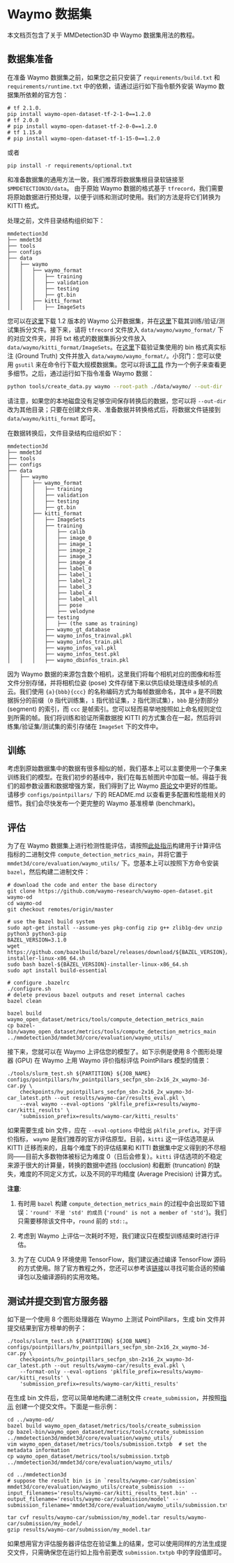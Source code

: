 # Waymo 数据集

本文档页包含了关于 MMDetection3D 中 Waymo 数据集用法的教程。

## 数据集准备

在准备 Waymo 数据集之前，如果您之前只安装了 `requirements/build.txt` 和 `requirements/runtime.txt` 中的依赖，请通过运行如下指令额外安装 Waymo 数据集所依赖的官方包：

```
# tf 2.1.0.
pip install waymo-open-dataset-tf-2-1-0==1.2.0
# tf 2.0.0
# pip install waymo-open-dataset-tf-2-0-0==1.2.0
# tf 1.15.0
# pip install waymo-open-dataset-tf-1-15-0==1.2.0
```

或者

```
pip install -r requirements/optional.txt
```

和准备数据集的通用方法一致，我们推荐将数据集根目录软链接至 `$MMDETECTION3D/data`。
由于原始 Waymo 数据的格式基于 `tfrecord`，我们需要将原始数据进行预处理，以便于训练和测试时使用。我们的方法是将它们转换为 KITTI 格式。

处理之前，文件目录结构组织如下：

```
mmdetection3d
├── mmdet3d
├── tools
├── configs
├── data
│   ├── waymo
│   │   ├── waymo_format
│   │   │   ├── training
│   │   │   ├── validation
│   │   │   ├── testing
│   │   │   ├── gt.bin
│   │   ├── kitti_format
│   │   │   ├── ImageSets

```

您可以在[这里](https://waymo.com/open/download/)下载 1.2 版本的 Waymo 公开数据集，并在[这里](https://drive.google.com/drive/folders/18BVuF_RYJF0NjZpt8SnfzANiakoRMf0o?usp=sharing)下载其训练/验证/测试集拆分文件。接下来，请将 `tfrecord` 文件放入 `data/waymo/waymo_format/` 下的对应文件夹，并将 txt 格式的数据集拆分文件放入 `data/waymo/kitti_format/ImageSets`。在[这里](https://console.cloud.google.com/storage/browser/waymo_open_dataset_v_1_2_0/validation/ground_truth_objects)下载验证集使用的 bin 格式真实标注 (Ground Truth) 文件并放入 `data/waymo/waymo_format/`。小窍门：您可以使用 `gsutil` 来在命令行下载大规模数据集。您可以将该[工具](https://github.com/RalphMao/Waymo-Dataset-Tool) 作为一个例子来查看更多细节。之后，通过运行如下指令准备 Waymo 数据：

```bash
python tools/create_data.py waymo --root-path ./data/waymo/ --out-dir ./data/waymo/ --workers 128 --extra-tag waymo
```

请注意，如果您的本地磁盘没有足够空间保存转换后的数据，您可以将 `--out-dir` 改为其他目录；只要在创建文件夹、准备数据并转换格式后，将数据文件链接到 `data/waymo/kitti_format` 即可。

在数据转换后，文件目录结构应组织如下：

```
mmdetection3d
├── mmdet3d
├── tools
├── configs
├── data
│   ├── waymo
│   │   ├── waymo_format
│   │   │   ├── training
│   │   │   ├── validation
│   │   │   ├── testing
│   │   │   ├── gt.bin
│   │   ├── kitti_format
│   │   │   ├── ImageSets
│   │   │   ├── training
│   │   │   │   ├── calib
│   │   │   │   ├── image_0
│   │   │   │   ├── image_1
│   │   │   │   ├── image_2
│   │   │   │   ├── image_3
│   │   │   │   ├── image_4
│   │   │   │   ├── label_0
│   │   │   │   ├── label_1
│   │   │   │   ├── label_2
│   │   │   │   ├── label_3
│   │   │   │   ├── label_4
│   │   │   │   ├── label_all
│   │   │   │   ├── pose
│   │   │   │   ├── velodyne
│   │   │   ├── testing
│   │   │   │   ├── (the same as training)
│   │   │   ├── waymo_gt_database
│   │   │   ├── waymo_infos_trainval.pkl
│   │   │   ├── waymo_infos_train.pkl
│   │   │   ├── waymo_infos_val.pkl
│   │   │   ├── waymo_infos_test.pkl
│   │   │   ├── waymo_dbinfos_train.pkl

```

因为 Waymo 数据的来源包含数个相机，这里我们将每个相机对应的图像和标签文件分别存储，并将相机位姿 (pose) 文件存储下来以供后续处理连续多帧的点云。我们使用 `{a}{bbb}{ccc}` 的名称编码方式为每帧数据命名，其中 `a` 是不同数据拆分的前缀（`0` 指代训练集，`1` 指代验证集，`2` 指代测试集），`bbb` 是分割部分 (segment) 的索引，而 `ccc` 是帧索引。您可以轻而易举地按照如上命名规则定位到所需的帧。我们将训练和验证所需数据按 KITTI 的方式集合在一起，然后将训练集/验证集/测试集的索引存储在 `ImageSet` 下的文件中。

## 训练

考虑到原始数据集中的数据有很多相似的帧，我们基本上可以主要使用一个子集来训练我们的模型。在我们初步的基线中，我们在每五帧图片中加载一帧。得益于我们的超参数设置和数据增强方案，我们得到了比 Waymo [原论文](https://arxiv.org/pdf/1912.04838.pdf)中更好的性能。请移步 `configs/pointpillars/` 下的 README.md 以查看更多配置和性能相关的细节。我们会尽快发布一个更完整的 Waymo 基准榜单 (benchmark)。

## 评估

为了在 Waymo 数据集上进行检测性能评估，请按照[此处指示](https://github.com/waymo-research/waymo-open-dataset/blob/master/docs/quick_start.md/)构建用于计算评估指标的二进制文件 `compute_detection_metrics_main`，并将它置于 `mmdet3d/core/evaluation/waymo_utils/` 下。您基本上可以按照下方命令安装 `bazel`，然后构建二进制文件：

   ```shell
   # download the code and enter the base directory
   git clone https://github.com/waymo-research/waymo-open-dataset.git waymo-od
   cd waymo-od
   git checkout remotes/origin/master

   # use the Bazel build system
   sudo apt-get install --assume-yes pkg-config zip g++ zlib1g-dev unzip python3 python3-pip
   BAZEL_VERSION=3.1.0
   wget https://github.com/bazelbuild/bazel/releases/download/${BAZEL_VERSION}/bazel-${BAZEL_VERSION}-installer-linux-x86_64.sh
   sudo bash bazel-${BAZEL_VERSION}-installer-linux-x86_64.sh
   sudo apt install build-essential

   # configure .bazelrc
   ./configure.sh
   # delete previous bazel outputs and reset internal caches
   bazel clean

   bazel build waymo_open_dataset/metrics/tools/compute_detection_metrics_main
   cp bazel-bin/waymo_open_dataset/metrics/tools/compute_detection_metrics_main ../mmdetection3d/mmdet3d/core/evaluation/waymo_utils/
   ```

接下来，您就可以在 Waymo 上评估您的模型了。如下示例是使用 8 个图形处理器 (GPU) 在 Waymo 上用 Waymo 评价指标评估 PointPillars 模型的情景：

   ```shell
   ./tools/slurm_test.sh ${PARTITION} ${JOB_NAME} configs/pointpillars/hv_pointpillars_secfpn_sbn-2x16_2x_waymo-3d-car.py \
       checkpoints/hv_pointpillars_secfpn_sbn-2x16_2x_waymo-3d-car_latest.pth --out results/waymo-car/results_eval.pkl \
       --eval waymo --eval-options 'pklfile_prefix=results/waymo-car/kitti_results' \
       'submission_prefix=results/waymo-car/kitti_results'
   ```

如果需要生成 bin 文件，应在 `--eval-options` 中给出 `pklfile_prefix`。对于评价指标， `waymo` 是我们推荐的官方评估原型。目前，`kitti` 这一评估选项是从 KITTI 迁移而来的，且每个难度下的评估结果和 KITTI 数据集中定义得到的不尽相同——目前大多数物体被标记为难度 0（日后会修复）。`kitti` 评估选项的不稳定来源于很大的计算量，转换的数据中遮挡 (occlusion) 和截断 (truncation) 的缺失，难度的不同定义方式，以及不同的平均精度 (Average Precision) 计算方式。

**注意**:

1. 有时用 `bazel` 构建 `compute_detection_metrics_main` 的过程中会出现如下错误：`'round' 不是 'std' 的成员` (`'round' is not a member of 'std'`)。我们只需要移除该文件中，`round` 前的 `std::`。

2. 考虑到 Waymo 上评估一次耗时不短，我们建议只在模型训练结束时进行评估。

3. 为了在 CUDA 9 环境使用 TensorFlow，我们建议通过编译 TensorFlow 源码的方式使用。除了官方教程之外，您还可以参考该[链接](https://github.com/SmileTM/Tensorflow2.X-GPU-CUDA9.0)以寻找可能合适的预编译包以及编译源码的实用攻略。

## 测试并提交到官方服务器

如下是一个使用 8 个图形处理器在 Waymo 上测试 PointPillars，生成 bin 文件并提交结果到官方榜单的例子：

   ```shell
   ./tools/slurm_test.sh ${PARTITION} ${JOB_NAME} configs/pointpillars/hv_pointpillars_secfpn_sbn-2x16_2x_waymo-3d-car.py \
       checkpoints/hv_pointpillars_secfpn_sbn-2x16_2x_waymo-3d-car_latest.pth --out results/waymo-car/results_eval.pkl \
       --format-only --eval-options 'pklfile_prefix=results/waymo-car/kitti_results' \
       'submission_prefix=results/waymo-car/kitti_results'
   ```

在生成 bin 文件后，您可以简单地构建二进制文件 `create_submission`，并按照[指示](https://github.com/waymo-research/waymo-open-dataset/blob/master/docs/quick_start.md/) 创建一个提交文件。下面是一些示例：

   ```shell
   cd ../waymo-od/
   bazel build waymo_open_dataset/metrics/tools/create_submission
   cp bazel-bin/waymo_open_dataset/metrics/tools/create_submission ../mmdetection3d/mmdet3d/core/evaluation/waymo_utils/
   vim waymo_open_dataset/metrics/tools/submission.txtpb  # set the metadata information
   cp waymo_open_dataset/metrics/tools/submission.txtpb ../mmdetection3d/mmdet3d/core/evaluation/waymo_utils/

   cd ../mmdetection3d
   # suppose the result bin is in `results/waymo-car/submission`
   mmdet3d/core/evaluation/waymo_utils/create_submission  --input_filenames='results/waymo-car/kitti_results_test.bin' --output_filename='results/waymo-car/submission/model' --submission_filename='mmdet3d/core/evaluation/waymo_utils/submission.txtpb'

   tar cvf results/waymo-car/submission/my_model.tar results/waymo-car/submission/my_model/
   gzip results/waymo-car/submission/my_model.tar
   ```

如果想用官方评估服务器评估您在验证集上的结果，您可以使用同样的方法生成提交文件，只需确保您在运行如上指令前更改 `submission.txtpb` 中的字段值即可。
